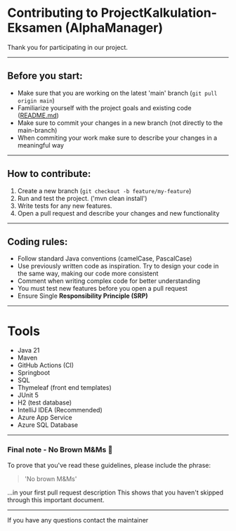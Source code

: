 # Contributing to ProjectKalkulation-Eksamen (AlphaManager)


Thank you for participating in our project.
___

## Before you start:
- Make sure that you are working on the latest 'main' branch (`git pull origin main`)
- Familiarize yourself with the project goals and existing code ([README.md](./README.md))
- Make sure to commit your changes in a new branch (not directly to the main-branch)
- When commiting your work make sure to describe your changes in a meaningful way

___

## How to contribute:
1. Create a new branch (`git checkout -b feature/my-feature`)
2. Run and test the project. ('mvn clean install')
3. Write tests for any new features.
4. Open a pull request and describe your changes and new functionality

___

## Coding rules:
- Follow standard Java conventions (camelCase, PascalCase)
- Use previously written code as inspiration. Try to design your code in the same way, making our code more consistent
- Comment when writing complex code for better understanding
- You must test new features before you open a pull request
- Ensure Single **Responsibility Principle (SRP)**

___

# Tools
- Java 21
- Maven
- GitHub Actions (CI)
- Springboot
- SQL
- Thymeleaf (front end templates)
- JUnit 5
- H2 (test database)
- IntelliJ IDEA (Recommended)
- Azure App Service
- Azure SQL Database

___

### Final note - No Brown M&Ms 🎸

To prove that you've read these guidelines, please include the phrase:

> 'No brown M&Ms'

...in your first pull request description
This shows that you haven't skipped through this important document.

___ 

If you have any questions contact the maintainer

